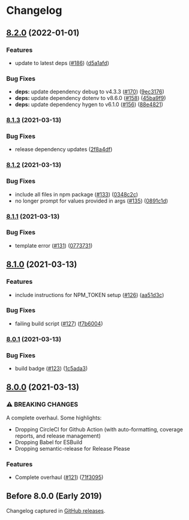 # Changelog

<!-- markdownlint-disable -->

## [8.2.0](https://www.github.com/iamturns/create-exposed-app/compare/v8.1.3...v8.2.0) (2022-01-01)


### Features

* update to latest deps ([#186](https://www.github.com/iamturns/create-exposed-app/issues/186)) ([d5a1afd](https://www.github.com/iamturns/create-exposed-app/commit/d5a1afd97cf8a4837e86375039a5bfaf4433841a))


### Bug Fixes

* **deps:** update dependency debug to v4.3.3 ([#170](https://www.github.com/iamturns/create-exposed-app/issues/170)) ([9ec3176](https://www.github.com/iamturns/create-exposed-app/commit/9ec31762ba7460be696d15525c05565e3d655bca))
* **deps:** update dependency dotenv to v8.6.0 ([#158](https://www.github.com/iamturns/create-exposed-app/issues/158)) ([45ba9f9](https://www.github.com/iamturns/create-exposed-app/commit/45ba9f9b7a1e89c9cf72dd33b5d18e07fef2dfbf))
* **deps:** update dependency hygen to v6.1.0 ([#156](https://www.github.com/iamturns/create-exposed-app/issues/156)) ([88e4821](https://www.github.com/iamturns/create-exposed-app/commit/88e48214b99e3a3ded9f3a387343660bc623fa73))

### [8.1.3](https://www.github.com/iamturns/create-exposed-app/compare/v8.1.2...v8.1.3) (2021-03-13)

### Bug Fixes

- release dependency updates ([2f8a4df](https://www.github.com/iamturns/create-exposed-app/commit/2f8a4dfcdb27ab556ff7394a0d7af690b72fa6fc))

### [8.1.2](https://www.github.com/iamturns/create-exposed-app/compare/v8.1.1...v8.1.2) (2021-03-13)

### Bug Fixes

- include all files in npm package ([#133](https://www.github.com/iamturns/create-exposed-app/issues/133)) ([0348c2c](https://www.github.com/iamturns/create-exposed-app/commit/0348c2c49c01527f6ad7db118a4bc099c29fd902))
- no longer prompt for values provided in args ([#135](https://www.github.com/iamturns/create-exposed-app/issues/135)) ([0891c1d](https://www.github.com/iamturns/create-exposed-app/commit/0891c1dfb3a2ca7da27c64a28158bb0020011479))

### [8.1.1](https://www.github.com/iamturns/create-exposed-app/compare/v8.1.0...v8.1.1) (2021-03-13)

### Bug Fixes

- template error ([#131](https://www.github.com/iamturns/create-exposed-app/issues/131)) ([0773731](https://www.github.com/iamturns/create-exposed-app/commit/0773731fde6903891eedab6adb11474592aa7b32))

## [8.1.0](https://www.github.com/iamturns/create-exposed-app/compare/v8.0.1...v8.1.0) (2021-03-13)

### Features

- include instructions for NPM_TOKEN setup ([#126](https://www.github.com/iamturns/create-exposed-app/issues/126)) ([aa51d3c](https://www.github.com/iamturns/create-exposed-app/commit/aa51d3cb7641eed6ea39487f570d39de256988fa))

### Bug Fixes

- failing build script ([#127](https://www.github.com/iamturns/create-exposed-app/issues/127)) ([f7b6004](https://www.github.com/iamturns/create-exposed-app/commit/f7b60044c860854a916df0141f6ba96086d0f375))

### [8.0.1](https://www.github.com/iamturns/create-exposed-app/compare/v8.0.0...v8.0.1) (2021-03-13)

### Bug Fixes

- build badge ([#123](https://www.github.com/iamturns/create-exposed-app/issues/123)) ([1c5ada3](https://www.github.com/iamturns/create-exposed-app/commit/1c5ada36509579bb907ad725a497f0d3008b81e2))

## [8.0.0](https://www.github.com/iamturns/create-exposed-app/compare/v7.2.0...v8.0.0) (2021-03-13)

### ⚠ BREAKING CHANGES

A complete overhaul. Some highlights:

- Dropping CircleCI for Github Action (with auto-formatting, coverage reports, and release management)
- Dropping Babel for ESBuild
- Dropping semantic-release for Release Please

### Features

- Complete overhaul ([#121](https://www.github.com/iamturns/create-exposed-app/issues/121)) ([71f3095](https://www.github.com/iamturns/create-exposed-app/commit/71f3095e86a370285664903a9a73c7058d747c22))

## Before 8.0.0 (Early 2019)

Changelog captured in [GitHub releases](https://github.com/iamturns/create-exposed-app/releases).

